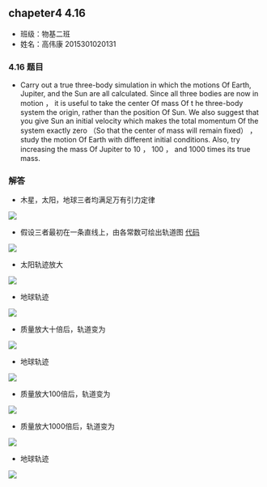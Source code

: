 ## chapeter4 4.16

* 班级：物基二班
* 姓名：高伟康 2015301020131

### 4.16 题目
* Carry out a true three-body simulation in which the motions Of Earth, Jupiter, and the Sun are all calculated. Since all three bodies are now in motion ， it is useful to take the center Of mass Of t he three-body system the origin, rather than the position Of Sun. We also suggest that you give Sun an initial velocity which makes the total momentum Of the system exactly zero （So that the center of mass will remain fixed） ，study the motion Of Earth with different initial conditions. Also, try increasing the mass Of Jupiter to 10 ， 100 ， and 1000 times its true mass.

### 解答
* 木星，太阳，地球三者均满足万有引力定律

<img src="http://latex.codecogs.com/gif.latex?F_{ab}=G\frac{m_{1}m_{2}}{r_{ab}^{2}}">

* 假设三者最初在一条直线上，由各常数可绘出轨道图 [代码](./4.16.py)

<img src="https://github.com/gwk-01/computationalphysics_N2015301020131/blob/master/exercise9/T6%60RJ)3Y_%5DQAD5%60W5UA~6(E.png">

* 太阳轨迹放大

<img src="https://github.com/gwk-01/computationalphysics_N2015301020131/blob/master/exercise9/N%40ZKVRZV%25OYTTCVY9W%40QG5M.png">

* 地球轨迹

<img src="https://github.com/gwk-01/computationalphysics_N2015301020131/blob/master/exercise9/Q%5DT)G)5M_UDPN%7BPO9D7G7RR.png">

* 质量放大十倍后，轨道变为

<img src="https://github.com/gwk-01/computationalphysics_N2015301020131/blob/master/exercise9/1J0)%7DF89BHQA11~9JML%7B%601M.png">

* 地球轨迹

<img src="https://github.com/gwk-01/computationalphysics_N2015301020131/blob/master/exercise9/H2%7D%60UCA%60NGIH4L(05O%60XSGH.png">

* 质量放大100倍后，轨道变为

<img src="https://github.com/gwk-01/computationalphysics_N2015301020131/blob/master/exercise9/H~IFV%25%25ILSJ5EWVMU%5B6_N12.png">

* 质量放大1000倍后，轨道变为

<img src="https://github.com/gwk-01/computationalphysics_N2015301020131/blob/master/exercise9/%24_G6ZL%602DB6EPOQEV2%7B5UAA.png">

* 地球轨迹

<img src="https://github.com/gwk-01/computationalphysics_N2015301020131/blob/master/exercise9/%25%60YX9N31QFW%7B%5B5_1HAAU%25MM.png">
